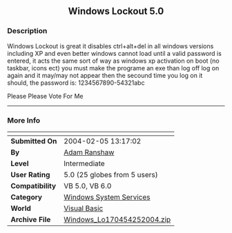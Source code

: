 ﻿<div align="center">

## Windows Lockout 5\.0


</div>

### Description

Windows Lockout is great it disables ctrl+alt+del in all windows versions including XP and even better windows cannot load until a valid password is entered, it acts the same sort of way as windows xp activation on boot (no taskbar, icons ect) you must make the programe an exe than log off log on again and it may/may not appear then the secound time you log on it should, the password is: 1234567890-54321abc

Please Please Vote For Me

----


 
### More Info
 


<span>             |<span>
---                |---
**Submitted On**   |2004-02-05 13:17:02
**By**             |[Adam Ranshaw](https://github.com/Planet-Source-Code/PSCIndex/blob/master/ByAuthor/adam-ranshaw.md)
**Level**          |Intermediate
**User Rating**    |5.0 (25 globes from 5 users)
**Compatibility**  |VB 5\.0, VB 6\.0
**Category**       |[Windows System Services](https://github.com/Planet-Source-Code/PSCIndex/blob/master/ByCategory/windows-system-services__1-35.md)
**World**          |[Visual Basic](https://github.com/Planet-Source-Code/PSCIndex/blob/master/ByWorld/visual-basic.md)
**Archive File**   |[Windows\_Lo170454252004\.zip](https://github.com/Planet-Source-Code/adam-ranshaw-windows-lockout-5-0__1-51513/archive/master.zip)








